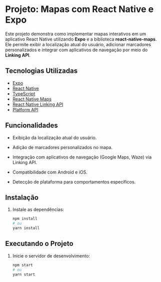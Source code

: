 # Projeto: Mapas com React Native e Expo

Este projeto demonstra como implementar mapas interativos em um aplicativo React Native utilizando **Expo** e a biblioteca **react-native-maps**. Ele permite exibir a localização atual do usuário, adicionar marcadores personalizados e integrar com aplicativos de navegação por meio do **Linking API**.

## Tecnologias Utilizadas

- [Expo](https://expo.dev/)
- [React Native](https://reactnative.dev/)
- [TypeScript](https://www.typescriptlang.org/)
- [React Native Maps](https://github.com/react-native-maps/react-native-maps)
- [React Native Linking API](https://reactnative.dev/docs/linking)
- [Platform API](https://reactnative.dev/docs/platform)

## Funcionalidades

- Exibição da localização atual do usuário.

- Adição de marcadores personalizados no mapa.

- Integração com aplicativos de navegação (Google Maps, Waze) via Linking API.

- Compatibilidade com Android e iOS.

- Detecção de plataforma para comportamentos específicos.

## Instalação

1. Instale as dependências:

   ```bash
   npm install
   # ou
   yarn install
   ```

## Executando o Projeto

1. Inicie o servidor de desenvolvimento:

   ```bash
   npm start
   # ou
   yarn start
   ```